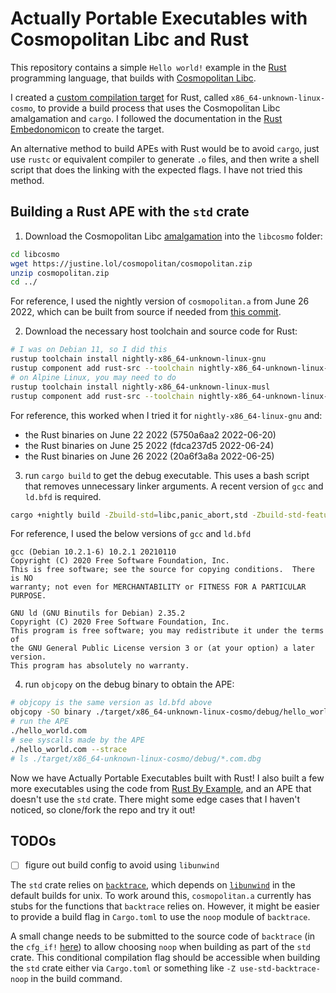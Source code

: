 # Actually Portable Executables with Cosmopolitan Libc and Rust

This repository contains a simple `Hello world!` example in the [Rust][rust]
programming language, that builds with [Cosmopolitan Libc][cosmo]. 

I created a [custom compilation target][custom-target] for Rust, called
`x86_64-unknown-linux-cosmo`, to provide a build process that uses the
Cosmopolitan Libc amalgamation and `cargo`. I followed the documentation in the
[Rust Embedonomicon][custom-embed] to create the target.

An alternative method to build APEs with Rust would be to avoid `cargo`, just
use `rustc` or equivalent compiler to generate `.o` files, and then write a
shell script that does the linking with the expected flags. I have not tried
this method.

## Building a Rust APE with the `std` crate

1. Download the Cosmopolitan Libc [amalgamation][amalg-download] into the `libcosmo` folder:

```bash
cd libcosmo
wget https://justine.lol/cosmopolitan/cosmopolitan.zip
unzip cosmopolitan.zip
cd ../
```

For reference, I used the nightly version of `cosmopolitan.a` from June 26 2022,
which can be built from source if needed from [this commit][cosmo-nightly].

2. Download the necessary host toolchain and source code for Rust:

```bash
# I was on Debian 11, so I did this
rustup toolchain install nightly-x86_64-unknown-linux-gnu
rustup component add rust-src --toolchain nightly-x86_64-unknown-linux-gnu
# on Alpine Linux, you may need to do
rustup toolchain install nightly-x86_64-unknown-linux-musl
rustup component add rust-src --toolchain nightly-x86_64-unknown-linux-musl
```

For reference, this worked when I tried it for `nightly-x86_64-linux-gnu` and:

* the Rust binaries on June 22 2022 (5750a6aa2 2022-06-20)
* the Rust binaries on June 25 2022 (fdca237d5 2022-06-24)
* the Rust binaries on June 26 2022 (20a6f3a8a 2022-06-25)

3. run `cargo build` to get the debug executable. This uses a bash script that
   removes unnecessary linker arguments. A recent version of `gcc` and `ld.bfd`
   is required.

```bash
cargo +nightly build -Zbuild-std=libc,panic_abort,std -Zbuild-std-features=""  --target=./x86_64-unknown-linux-cosmo.json
```

For reference, I used the below versions of `gcc` and `ld.bfd`

```
gcc (Debian 10.2.1-6) 10.2.1 20210110
Copyright (C) 2020 Free Software Foundation, Inc.
This is free software; see the source for copying conditions.  There is NO
warranty; not even for MERCHANTABILITY or FITNESS FOR A PARTICULAR PURPOSE.
```

```
GNU ld (GNU Binutils for Debian) 2.35.2
Copyright (C) 2020 Free Software Foundation, Inc.
This program is free software; you may redistribute it under the terms of
the GNU General Public License version 3 or (at your option) a later version.
This program has absolutely no warranty.
```

4. run `objcopy` on the debug binary to obtain the APE:

```bash
# objcopy is the same version as ld.bfd above
objcopy -SO binary ./target/x86_64-unknown-linux-cosmo/debug/hello_world.com.dbg ./hello_world.com
# run the APE
./hello_world.com
# see syscalls made by the APE
./hello_world.com --strace
# ls ./target/x86_64-unknown-linux-cosmo/debug/*.com.dbg
```

Now we have Actually Portable Executables built with Rust! I also built a few
more executables using the code from [Rust By Example][rbe], and an APE that
doesn't use the `std` crate. There might some edge cases that I haven't noticed,
so clone/fork the repo and try it out!

## TODOs

- [ ] figure out build config to avoid using `libunwind`

The `std` crate relies on
[`backtrace`](https://github.com/rust-lang/backtrace-rs), which depends on
[`libunwind`](https://github.com/libunwind/libunwind) in the default builds for
unix. To work around this, `cosmopolitan.a` currently has stubs for the
functions that `backtrace` relies on. However, it might be easier to provide a
build flag in `Cargo.toml` to use the `noop` module of `backtrace`. 

A small change needs to be submitted to the source code of `backtrace` (in the
`cfg_if!`
[here](https://github.com/rust-lang/backtrace-rs/blob/4e5a3f72929f152752d5659e95bb15c8f6b41eff/src/backtrace/mod.rs#L128))
to allow choosing `noop` when building as part of the `std` crate. This
conditional compilation flag should be accessible when building the `std` crate
either via `Cargo.toml` or something like `-Z use-std-backtrace-noop` in the
build command.

[without-std-branch]: https://github.com/ahgamut/rust-ape-example/tree/without-std
[rust]: https://rust-lang.org
[rbe]: https://doc.rust-lang.org/rust-by-example/
[cosmo]: https://github.com/jart/cosmopolitan
[cosmo-nightly]: https://github.com/jart/cosmopolitan/commit/893cc06fc2ca7f84bc2238566f29d10d32999725
[amalg-download]: https://justine.lol/cosmopolitan/download.html
[custom-target]: https://doc.rust-lang.org/rustc/targets/custom.html
[custom-embed]: https://docs.rust-embedded.org/embedonomicon/custom-target.html
